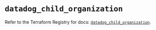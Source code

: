 # `datadog_child_organization`

Refer to the Terraform Registry for docs: [`datadog_child_organization`](https://registry.terraform.io/providers/datadog/datadog/3.60.0/docs/resources/child_organization).
